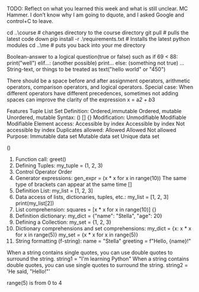 TODO: Reflect on what you learned this week and what is still unclear.
MC Hammer. I don’t know why I am going to dquote, and I asked Google and control+C to leave.

cd ..\course                       # changes directory to the course directory
git pull                           # pulls the latest code down
pip install -r .\requirements.txt  # Installs the latest python modules
cd ..\me                           # puts you back into your me directory

Boolean-answer to a logical question(true or false)     such as if 69 < 88:  
                                                                    print("well") 
                                                                elif...:                   (another possible)
                                                                    print...
                                                                else:                      (something not true)
                                                                    ...
String-text, or things to be treated as text("hello world" or "450")

There should be a space before and after assignment operators, arithmetic operators, comparison operators, and logical operators. 
Special case: When different operators have different precedences, sometimes not adding spaces can improve the clarity of the expression 
x = a*2 + b*3


Features                     Tuple                           List                    Set
Definition:             Ordered,immutable              Ordered, mutable         Unordered, mutable
Syntax:                       ()                              []                      {}
Modification:             Unmodifiable                      Modifiable              Modifiable
Element access:       Accessible by index             Accessible by index       Not accessible by index
Duplicates allowed:         Allowed                         Allowed               Not allowed
Purpose:               Immutable data set             Mutable data set           Unique data set


()
1. Function call: greet()
2. Defining Tuples: my_tuple = (1, 2, 3)
3. Control Operator Order
4. Generator expressions: gen_expr = (x * x for x in range(10))
   The same type of brackets can appear at the same time
[]
1. Definition List: my_list = [1, 2, 3]
2. Data access of lists, dictionaries, tuples, etc.: my_list = [1, 2, 3]   
                                                     print(my_list[2])
3. List comprehension: squares = [x * x for x in range(10)]
{}
1. Definition dictionary: my_dict = {"name": "Stella", "age": 20}
2. Defining a Collection: my_set = {1, 2, 3}
3. Dictionary comprehensions and set comprehensions: my_dict = {x: x * x for x in range(5)}
                                                     my_set = {x * x for x in range(5)}
4. String formatting (f-string): name = "Stella"
                                 greeting = f"Hello, {name}!"


When a string contains single quotes, you can use double quotes to surround the string.
string1 = "I'm learning Python"
When a string contains double quotes, you can use single quotes to surround the string.
string2 = 'He said, "Hello!"'


range(5) is from 0 to 4